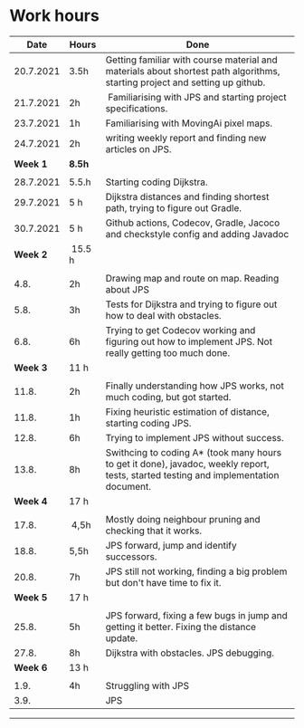 # Work hours

Date | Hours | Done
-----|-------|-----
20.7.2021 | 3.5h | Getting familiar with course material and materials about shortest path algorithms, starting project and setting up github.
21.7.2021 | 2h | Familiarising with JPS and starting project specifications.
23.7.2021 | 1h | Familiarising with MovingAi pixel maps. 
24.7.2021 | 2h  | writing weekly report and finding new articles on JPS.
**Week 1** | **8.5h**
| | 
28.7.2021 | 5.5.h | Starting coding Dijkstra. 
29.7.2021 | 5 h | Dijkstra distances and finding shortest path, trying to figure out Gradle. 
30.7.2021 | 5 h | Github actions, Codecov, Gradle, Jacoco and checkstyle config and adding Javadoc
**Week 2** | 15.5 h |
||
4.8. | 2h | Drawing map and route on map. Reading about JPS
5.8. | 3h | Tests for Dijkstra and trying to figure out how to deal with obstacles.
6.8. | 6h | Trying to get Codecov working and figuring out how to implement JPS. Not really getting too much done. 
**Week 3** | 11 h |
||
11.8. | 2h | Finally understanding how JPS works, not much coding, but got started.
11.8. | 1h | Fixing heuristic estimation of distance, starting coding JPS. 
12.8. | 6h | Trying to implement JPS without success.
13.8. | 8h | Swithcing to coding A* (took many hours to get it done), javadoc, weekly report, tests, started testing and implementation document.
**Week 4** | 17 h |
||
17.8. | 4,5h | Mostly doing neighbour pruning and checking that it works.
18.8. | 5,5h | JPS forward, jump and identify successors.
20.8. | 7h | JPS still not working, finding a big problem but don't have time to fix it. 
**Week 5** | 17 h | 
||
25.8. | 5h | JPS forward, fixing a few bugs in jump and getting it better. Fixing the distance update. 
27.8. | 8h | Dijkstra with obstacles. JPS debugging. 
**Week 6** | 13 h|
||
1.9. | 4h | Struggling with JPS
3.9. |  | JPS
-------------------
